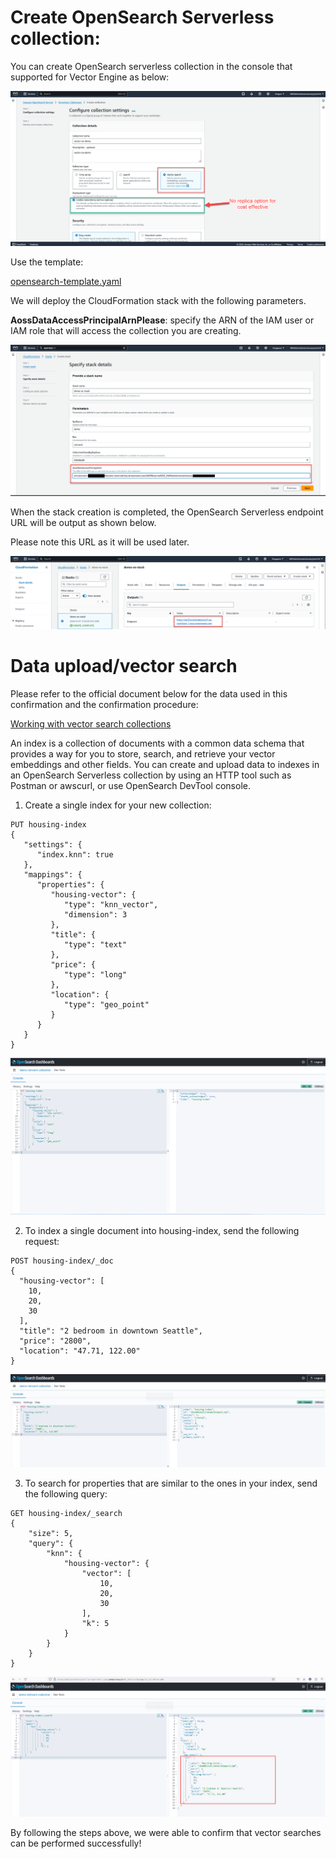 # Create OpenSearch Serverless collection: 
You can create OpenSearch serverless collection in the console that supported for Vector Engine as below:

![Create by console](./images/by-console.png)

Use the template: 

[opensearch-template.yaml](./opensearch-template.yaml)

We will deploy the CloudFormation stack with the following parameters.

**AossDataAccessPrincipalArnPlease**: specify the ARN of the IAM user or IAM role that will access the collection you are creating.

![Stack Param](./images/stack-param.png)

When the stack creation is completed, the OpenSearch Serverless endpoint URL will be output as shown below.

Please note this URL as it will be used later.

![Endpoint output](./images/stack-output.png)

# Data upload/vector search

Please refer to the official document below for the data used in this confirmation and the confirmation procedure:

[Working with vector search collections](https://docs.aws.amazon.com/opensearch-service/latest/developerguide/serverless-vector-search.html)

An index is a collection of documents with a common data schema that provides a way for you to store, search, and retrieve your vector embeddings and other fields. You can create and upload data to indexes in an OpenSearch Serverless collection by using an HTTP tool such as Postman or awscurl, or use OpenSearch DevTool console.

1. Create a single index for your new collection:

```
PUT housing-index
{
   "settings": {
      "index.knn": true
   },
   "mappings": {
      "properties": {
         "housing-vector": {
            "type": "knn_vector",
            "dimension": 3
         },
         "title": {
            "type": "text"
         },
         "price": {
            "type": "long"
         },
         "location": {
            "type": "geo_point"
         }
      }
   }
}
```
![Create index](./images/os-create-single-index.png)

2. To index a single document into housing-index, send the following request:

```
POST housing-index/_doc
{
  "housing-vector": [
    10,
    20,
    30
  ],
  "title": "2 bedroom in downtown Seattle",
  "price": "2800",
  "location": "47.71, 122.00"
}
```
![index a single document](./images/os-create-housing-index.png)

3. To search for properties that are similar to the ones in your index, send the following query:

```
GET housing-index/_search
{
    "size": 5,
    "query": {
        "knn": {
            "housing-vector": {
                "vector": [
                    10,
                    20,
                    30
                ],
                "k": 5
            }
        }
    }
}
```
![search query](./images/os-search-query.png)

By following the steps above, we were able to confirm that vector searches can be performed successfully!